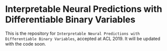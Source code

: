 # Interpretable Neural Predictions with Differentiable Binary Variables

This is the repository for `Interpretable Neural Predictions with Differentiable Binary Variables`, accepted at ACL 2019.
It will be updated with the code soon.
